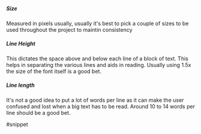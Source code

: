 ##### Size
Measured in pixels usually, usually it's best to pick a couple of sizes to be used throughout the project to maintin consistency

##### Line Height
This dictates the space above and below each line of a block of text. This helps in separating the various lines and aids in reading. Usually using 1.5x the size of the font itself is a good bet.

##### Line length
It's not a good idea to put a lot of words per line as it can make the user confused and lost when a big text has to be read. Around 10 to 14 words per line should be a good bet.

#snippet